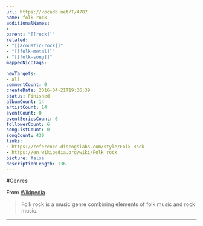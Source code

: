 ```yaml
---
url: https://vocadb.net/T/4787
name: folk rock
additionalNames: 
- 
parent: "[[rock]]"
related:
- "[[acoustic-rock]]"
- "[[folk-metal]]"
- "[[folk-song]]"
mappedNicoTags:

newTargets:
- all
commentCount: 0
createDate: 2016-04-21T19:36:39
status: Finished
albumCount: 14
artistCount: 14
eventCount: 0
eventSeriesCount: 0
followerCount: 6
songListCount: 0
songCount: 430
links: 
- https://reference.discogslabs.com/style/Folk-Rock
- https://en.wikipedia.org/wiki/Folk_rock
picture: false
descriptionLength: 136
---
```


#Genres

From [Wikipedia](https://en.wikipedia.org/wiki/Folk_rock)

> Folk rock is a music genre combining elements of folk music and rock music.

---


